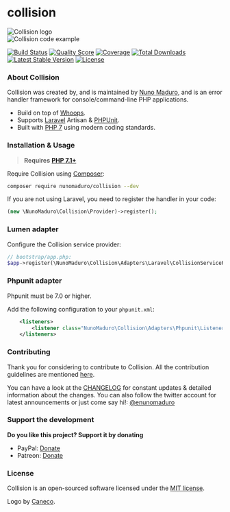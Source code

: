 # collision

![Collision logo](https://raw.githubusercontent.com/nunomaduro/collision/stable/docs/logo.png)\
![Collision code example](https://raw.githubusercontent.com/nunomaduro/collision/stable/docs/example.png)

[![Build Status](https://img.shields.io/travis/nunomaduro/collision/stable.svg)](https://travis-ci.org/nunomaduro/collision) [![Quality Score](https://img.shields.io/scrutinizer/g/nunomaduro/collision.svg)](https://scrutinizer-ci.com/g/nunomaduro/collision) [![Coverage](https://img.shields.io/scrutinizer/coverage/g/nunomaduro/collision.svg)](https://scrutinizer-ci.com/g/nunomaduro/collision) [![Total Downloads](https://poser.pugx.org/nunomaduro/collision/d/total.svg)](https://packagist.org/packages/nunomaduro/collision) [![Latest Stable Version](https://poser.pugx.org/nunomaduro/collision/v/stable.svg)](https://packagist.org/packages/nunomaduro/collision) [![License](https://poser.pugx.org/nunomaduro/collision/license.svg)](https://packagist.org/packages/nunomaduro/collision)

### About Collision

Collision was created by, and is maintained by [Nuno Maduro](https://github.com/nunomaduro), and is an error handler framework for console/command-line PHP applications.

* Build on top of [Whoops](https://github.com/filp/whoops).
* Supports [Laravel](https://github.com/laravel/laravel) Artisan & [PHPUnit](https://github.com/sebastianbergmann/phpunit).
* Built with [PHP 7](https://php.net) using modern coding standards.

### Installation & Usage

> **Requires** [**PHP 7.1+**](https://php.net/releases/)

Require Collision using [Composer](https://getcomposer.org):

```bash
composer require nunomaduro/collision --dev
```

If you are not using Laravel, you need to register the handler in your code:

```php
(new \NunoMaduro\Collision\Provider)->register();
```

### Lumen adapter

Configure the Collision service provider:

```php
// bootstrap/app.php:
$app->register(\NunoMaduro\Collision\Adapters\Laravel\CollisionServiceProvider::class);
```

### Phpunit adapter

Phpunit must be 7.0 or higher.

Add the following configuration to your `phpunit.xml`:

```xml
    <listeners>
        <listener class="NunoMaduro\Collision\Adapters\Phpunit\Listener" />
    </listeners>
```

### Contributing

Thank you for considering to contribute to Collision. All the contribution guidelines are mentioned [here](CONTRIBUTING.md).

You can have a look at the [CHANGELOG](CHANGELOG.md) for constant updates & detailed information about the changes. You can also follow the twitter account for latest announcements or just come say hi!: [@enunomaduro](https://twitter.com/enunomaduro)

### Support the development

**Do you like this project? Support it by donating**

* PayPal: [Donate](https://www.paypal.com/cgi-bin/webscr?cmd=\_s-xclick\&hosted\_button\_id=66BYDWAT92N6L)
* Patreon: [Donate](https://www.patreon.com/nunomaduro)

### License

Collision is an open-sourced software licensed under the [MIT license](../larastan/LICENSE.md).

Logo by [Caneco](https://twitter.com/caneco).
